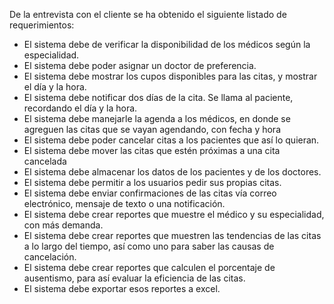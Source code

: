 De la entrevista con el cliente se ha obtenido el siguiente listado de requerimientos:

- El sistema debe de verificar la disponibilidad de los médicos según la especialidad.
- El sistema debe poder asignar un doctor de preferencia.
- El sistema debe mostrar los cupos disponibles para las citas, y mostrar el día y la hora.
- El sistema debe notificar dos días de la cita. Se llama al paciente, recordando el día y la hora.
- El sistema debe manejarle la agenda a los médicos, en donde se agreguen las citas que se vayan agendando, con fecha y hora
- El sistema debe poder cancelar citas a los pacientes que así lo quieran.
- El sistema debe mover las citas que estén próximas a una cita cancelada
- El sistema debe almacenar los datos de los pacientes y de los doctores.
- El sistema debe permitir a los usuarios pedir sus propias citas.
- El sistema debe enviar confirmaciones de las citas vía correo electrónico, mensaje de texto o una notificación.
- El sistema debe crear reportes que muestre el médico y su especialidad, con más demanda.
- El sistema debe crear reportes que muestren las tendencias de las citas a lo largo del tiempo, así como uno para saber las causas de cancelación.
- El sistema debe crear reportes que calculen el porcentaje de ausentismo, para así evaluar la eficiencia de las citas.
- El sistema debe exportar esos reportes a excel.
